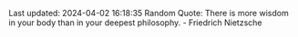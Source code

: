 Last updated: 2024-04-02 16:18:35
Random Quote: There is more wisdom in your body than in your deepest philosophy. - Friedrich Nietzsche